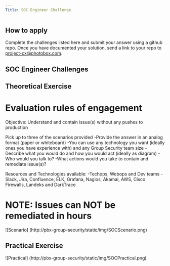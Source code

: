 ```yaml
---
Title: SOC Engineer Challenge
---
```

## How to apply

Complete the challenges listed here and submit your answer using a github repo. Once you have documented your solution, send a link to your repo to project-cx@photobox.com.

## SOC Engineer Challenges

## Theoretical Exercise
# Evaluation rules of engagement
Objective: Understand and contain issue(s) without any pushes to production

Pick up to three of the scenarios provided
-Provide the answer in an analog format (paper or whiteboard)
-You can use any technology you want (ideally ones you have experience with) and any Group Security team size
-Describe what you would do and how you would act (ideally as diagram)
-Who would you talk to?
-What actions would you take to contain and remediate issue(s)?

Resources and Technologies available:
-Techops, Webops and Dev teams
-Slack, Jira, Confluence, ELK, Grafana, Nagios, Akamai, AWS, Cisco Firewalls, Landeks and DarkTrace

# NOTE: Issues can NOT be remediated in hours

![Scenario] (http://pbx-group-security/static/img/SOCScenario.png)

## Practical Exercise
![Practical] (http://pbx-group-security/static/img/SOCPractical.png)
